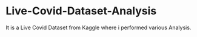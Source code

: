 # Live-Covid-Dataset-Analysis
It is a Live Covid Dataset from Kaggle where i performed various Analysis.
